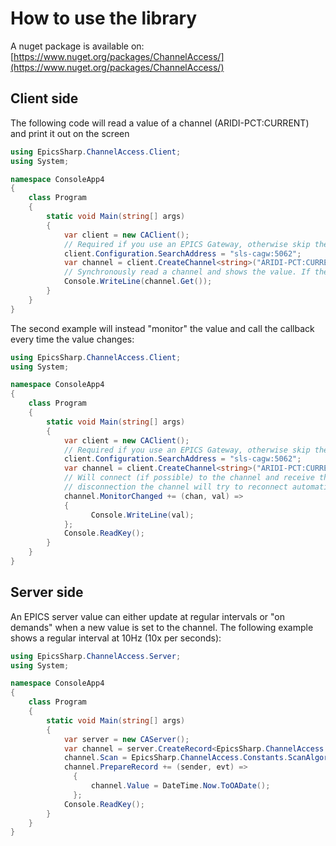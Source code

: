 # How to use the library

A nuget package is available on: [https://www.nuget.org/packages/ChannelAccess/](https://www.nuget.org/packages/ChannelAccess/)

## Client side

The following code will read a value of a channel (ARIDI-PCT:CURRENT) and print it out on the screen
```cs
using EpicsSharp.ChannelAccess.Client;
using System;

namespace ConsoleApp4
{
    class Program
    {
        static void Main(string[] args)
        {
            var client = new CAClient();
            // Required if you use an EPICS Gateway, otherwise skip the line
            client.Configuration.SearchAddress = "sls-cagw:5062";
            var channel = client.CreateChannel<string>("ARIDI-PCT:CURRENT");
            // Synchronously read a channel and shows the value. If the channel doesn't exist an exception will be thrown.
            Console.WriteLine(channel.Get());        
        }
    }
}
```

The second example will instead "monitor" the value and call the callback every time the value changes:
```cs
using EpicsSharp.ChannelAccess.Client;
using System;

namespace ConsoleApp4
{
    class Program
    {
        static void Main(string[] args)
        {
            var client = new CAClient();
            // Required if you use an EPICS Gateway, otherwise skip the line
            client.Configuration.SearchAddress = "sls-cagw:5062";
            var channel = client.CreateChannel<string>("ARIDI-PCT:CURRENT");
            // Will connect (if possible) to the channel and receive the value in the callback. In case of
            // disconnection the channel will try to reconnect automatically
            channel.MonitorChanged += (chan, val) =>
            {
                  Console.WriteLine(val);
            };
            Console.ReadKey();
        }
    }
}
```

## Server side
An EPICS server value can either update at regular intervals or "on demands" when a new value is set to the channel. The following example shows a regular interval at 10Hz (10x per seconds):

```cs
using EpicsSharp.ChannelAccess.Server;
using System;

namespace ConsoleApp4
{
    class Program
    {
        static void Main(string[] args)
        {
            var server = new CAServer();
            var channel = server.CreateRecord<EpicsSharp.ChannelAccess.Server.RecordTypes.CADoubleRecord>("MYREC:VAL");
            channel.Scan = EpicsSharp.ChannelAccess.Constants.ScanAlgorithm.HZ10;
            channel.PrepareRecord += (sender, evt) =>
              {
                  channel.Value = DateTime.Now.ToOADate();
              };
            Console.ReadKey();
        }
    }
}
```

